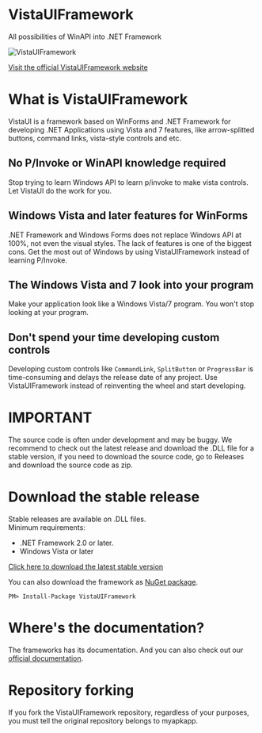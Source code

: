 # VistaUIFramework
All possibilities of WinAPI into .NET Framework

![VistaUIFramework](https://www.myapkapp.com/files/images/vistaui_landscape.jpg)

[Visit the official VistaUIFramework website](https://developer.myapkapp.com/frameworks/vistaui/)

# What is VistaUIFramework
VistaUI is a framework based on WinForms and .NET Framework for developing .NET Applications using Vista and 7 features, like arrow-splitted buttons, command links, vista-style controls and etc.

## No P/Invoke or WinAPI knowledge required
Stop trying to learn Windows API to learn p/invoke to make vista controls. Let VistaUI do the work for you.

## Windows Vista and later features for WinForms
.NET Framework and Windows Forms does not replace Windows API at 100%, not even the visual styles. The lack of features is one of the biggest cons. Get the most out of Windows by using VistaUIFramework instead of learning P/Invoke.

## The Windows Vista and 7 look into your program
Make your application look like a Windows Vista/7 program. You won't stop looking at your program.

## Don't spend your time developing custom controls
Developing custom controls like `CommandLink`, `SplitButton` or `ProgressBar` is time-consuming and delays the release date of any project. Use VistaUIFramework instead of reinventing the wheel and start developing.

# IMPORTANT
The source code is often under development and may be buggy. We recommend to check out the latest release and download the .DLL file for a stable version, if you need to download the source code, go to Releases and download the source code as zip.

# Download the stable release
Stable releases are available on .DLL files.<br>
Minimum requirements:
* .NET Framework 2.0 or later.
* Windows Vista or later

[Click here to download the latest stable version](https://github.com/myapkapp/VistaUIFramework/releases)

You can also download the framework as [NuGet package](https://www.nuget.org/packages/VistaUIFramework/).

    PM> Install-Package VistaUIFramework

# Where's the documentation?
The frameworks has its documentation. And you can also check out our [official documentation](https://github.com/myapkapp/VistaUIFramework/wiki).

# Repository forking
If you fork the VistaUIFramework repository, regardless of your purposes, you must tell the original repository belongs to myapkapp.
